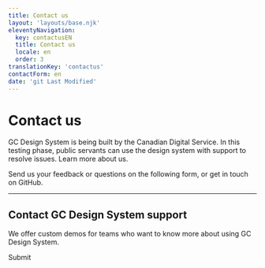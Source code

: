 ```yaml
---
title: Contact us
layout: 'layouts/base.njk'
eleventyNavigation:
  key: contactusEN
  title: Contact us
  locale: en
  order: 3
translationKey: 'contactus'
contactForm: en
date: 'git Last Modified'
---
```


# Contact us

GC Design System is being built by the Canadian Digital Service. In this testing phase, public servants can use the design system with support to resolve issues. Learn more <gcds-link href="{{ links.about }}">about us</gcds-link>.

Send us your feedback or questions on the following form, or get in touch on <gcds-link external href="{{ links.githubCompsIssues }}">GitHub</gcds-link>.

<hr class="my-500" />

## Contact GC Design System support

We offer custom demos for teams who want to know more about using GC Design System.

<form class="my-500 contact-us-form" name="contactEN" method="post" style="min-height: 32rem;" action="/api/submission">
  <input type="hidden" name="form-name" value="contactEN" />
  <input name="honeypot" type="text" aria-label="bot" hidden/>

<gcds-input type="text" name="name" input-id="name" label="Full name" size="30" autocomplete="name" required></gcds-input>
<gcds-input type="email" name="email" input-id="email" label="Email address" size="50" autocomplete="email" required></gcds-input>
<gcds-textarea name="message" label="Give feedback or ask a question" textarea-id="message"></gcds-textarea>

  <gcds-fieldset fieldset-id="learnMore" legend="Learn more about GC Design System" hint="Choose as many options as you'd like.">
    <gcds-checkbox checkbox-id="learnMoreMailingList" label="Sign me up for the mailing list." value="Sign me up for the mailing list." name="learnMore"></gcds-checkbox>
    <gcds-checkbox checkbox-id="learnMoreDemo" label="Contact me for a demo." value="Contact me for a demo." name="learnMore"></gcds-checkbox>
    <gcds-checkbox checkbox-id="learnMoreResearch" label="Contact me for usability research." value="Contact me for usability research." name="learnMore"></gcds-checkbox>
  </gcds-fieldset>

  <gcds-fieldset fieldset-id="familiarityGCDS" legend="Familiarity with the product" hint="Select 1 option." required>
    <gcds-radio-group name="familiarityGCDS" options='{{ contactus[locale].options | stringify }}'>
    </gcds-radio-group>
  </gcds-fieldset>

  <div hidden>
    <gcds-input type="text" name="bot-field" input-id="bot-field" label="bot"></gcds-input>
  </div>

  <gcds-button button-role="primary" type="submit">
    Submit
  </gcds-button>
</form>
